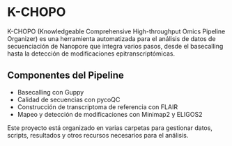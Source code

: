 # K-CHOPO
K-CHOPO (Knowledgeable Comprehensive High-throughput Omics Pipeline Organizer) es una herramienta automatizada para el análisis de datos de secuenciación de Nanopore que integra varios pasos, desde el basecalling hasta la detección de modificaciones epitranscriptómicas.

## Componentes del Pipeline
- Basecalling con Guppy
- Calidad de secuencias con pycoQC
- Construcción de transcriptoma de referencia con FLAIR
- Mapeo y detección de modificaciones con Minimap2 y ELIGOS2

Este proyecto está organizado en varias carpetas para gestionar datos, scripts, resultados y otros recursos necesarios para el análisis.
